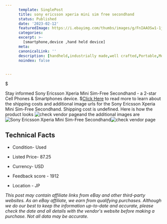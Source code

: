 ```yaml
---
      template: SinglePost
      title: sony ericsson xperia mini sim free secondhand
      status: Published
      date: '2023-02-12'
      featuredImage: https://i.ebayimg.com/thumbs/images/g/FnIAAOSw1-1jZvbm/s-l225.jpg
      categories: 
      excerpt: >-
        [smartphone,device ,hand held device]
      meta:
      canonicalLink: ''
      description: [handheld,industrially made,well crafted,Portable,Mobile,Compact,Convenient,Lightweight,Maneuverable,Man-portable,Miniature,Carriable,Hand-held,Light,Holdable,Transportable,Mobile device,Pocket-sized,On-the-go,Wireless,Cordless,Compact size,Convenient size, smartphone,device ,hand held device]
      noindex: false
      
        
---
```

$

Stay informed Sony Ericsson Xperia Mini Sim-Free Secondhand - a 2-star Cell Phones & Smartphones device.
$[Click Here](https://www.ebay.com/itm/325413060056?hash=item4bc4213dd8%3Ag%3AFnIAAOSw1-1jZvbm&mkevt=1&mkcid=1&mkrid=711-53200-19255-0&campid=%253CePNCampaignId%253E&customid=%253CreferenceId%253E&toolid=10049) to read more to learn about the shipping costs and additional image urls for the Sony Ericsson Xperia Mini Sim-Free Secondhand. Shipping cost is undefined. Here is how the product looks ![check vendor page](https://i.ebayimg.com/thumbs/images/g/FnIAAOSw1-1jZvbm/s-l225.jpg)and the additional images are![Sony Ericsson Xperia Mini Sim-Free Secondhand](https://i.ebayimg.com/images/g/FnIAAOSw1-1jZvbm/s-l960.jpg)![check vendor page](https://origin-galleryplus.ebayimg.com/ws/web/325413060056_2_0_1/225x225.jpg,https://origin-galleryplus.ebayimg.com/ws/web/325413060056_3_0_1/225x225.jpg,https://origin-galleryplus.ebayimg.com/ws/web/325413060056_4_0_1/225x225.jpg,https://origin-galleryplus.ebayimg.com/ws/web/325413060056_5_0_1/225x225.jpg,https://origin-galleryplus.ebayimg.com/ws/web/325413060056_6_0_1/225x225.jpg,https://origin-galleryplus.ebayimg.com/ws/web/325413060056_7_0_1/225x225.jpg,https://origin-galleryplus.ebayimg.com/ws/web/325413060056_8_0_1/225x225.jpg,https://origin-galleryplus.ebayimg.com/ws/web/325413060056_9_0_1/225x225.jpg)



 ## Technical Facts 



     
      

 - Condition- Used 


      

 - Listed Price- 87.25 


      

 - Currency- USD 


      

 - Feedback score - 1912 


      

 - Location - JP 


      
      

 *_This post may contain affiliate links from eBay and other third-party websites. As an eBay affiliate, we earn from qualifying purchases. Although we do our best to keep the information up-to-date and accurate, please check the date and all details with the vendor's website before making a purchase. Not all data may be accurate._*






